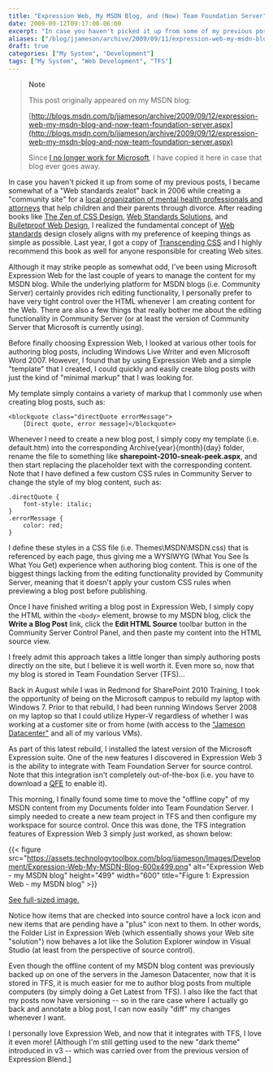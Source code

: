 ```yaml
---
title: "Expression Web, My MSDN Blog, and (Now) Team Foundation Server"
date: 2009-09-12T09:17:00-06:00
excerpt: "In case you haven't picked it up from some of my previous posts, I became somewhat of a \"Web standards zealot\" back in 2006 while creating a \"community site\" for a local organization of mental health professionals and attorneys that help children and..."
aliases: ["/blog/jjameson/archive/2009/09/11/expression-web-my-msdn-blog-and-now-team-foundation-server.aspx", "/blog/jjameson/archive/2009/09/12/expression-web-my-msdn-blog-and-now-team-foundation-server.aspx"]
draft: true
categories: ["My System", "Development"]
tags: ["My System", "Web Development", "TFS"]
---
```


> **Note**
>
> This post originally appeared on my MSDN blog:
>
> [http://blogs.msdn.com/b/jjameson/archive/2009/09/12/expression-web-my-msdn-blog-and-now-team-foundation-server.aspx](http://blogs.msdn.com/b/jjameson/archive/2009/09/12/expression-web-my-msdn-blog-and-now-team-foundation-server.aspx)
>
> Since
> [I no longer work for Microsoft](/blog/jjameson/2011/09/02/last-day-with-microsoft),
> I have copied it here in case that blog ever goes away.

In case you haven't picked it up from some of my previous posts, I became
somewhat of a "Web standards zealot" back in 2006 while creating a "community
site" for a
[local organization of mental health professionals and attorneys](http://www.metrodenveridc.org/)
that help children and their parents through divorce. After reading books like
[The Zen of CSS Design](http://amzn.com/0321303474),
[Web Standards Solutions](http://amzn.com/1430219203), and
[Bulletproof Web Design](http://amzn.com/0321509021), I realized the fundamental
concept of [Web standards](http://en.wikipedia.org/wiki/Web_standards) design
closely aligns with my preference of keeping things as simple as possible. Last
year, I got a copy of [Transcending CSS](http://amzn.com/0321410971) and I
highly recommend this book as well for anyone responsible for creating Web
sites.

Although it may strike people as somewhat odd, I've been using Microsoft
Expression Web for the last couple of years to manage the content for my MSDN
blog. While the underlying platform for MSDN blogs (i.e. Community Server)
certainly provides rich editing functionality, I personally prefer to have very
tight control over the HTML whenever I am creating content for the Web. There
are also a few things that really bother me about the editing functionality in
Community Server (or at least the version of Community Server that Microsoft is
currently using).

Before finally choosing Expression Web, I looked at various other tools for
authoring blog posts, including Windows Live Writer and even Microsoft Word
2007. However, I found that by using Expression Web and a simple "template" that
I created, I could quickly and easily create blog posts with just the kind of
"minimal markup" that I was looking for.

My template simply contains a variety of markup that I commonly use when
creating blog posts, such as:

```
<blockquote class="directQuote errorMessage">
    [Direct quote, error message]</blockquote>
```

Whenever I need to create a new blog post, I simply copy my template (i.e.
default.htm) into the corresponding Archive\{year}\{month}\{day} folder, rename
the file to something like **sharepoint-2010-sneak-peek.aspx**, and then start
replacing the placeholder text with the corresponding content. Note that I have
defined a few custom CSS rules in Community Server to change the style of my
blog content, such as:

```
.directQuote {
    font-style: italic;
}
.errorMessage {
    color: red;
}
```

I define these styles in a CSS file (i.e. Themes\MSDN\MSDN.css) that is
referenced by each page, thus giving me a WYSIWYG (What You See Is What You Get)
experience when authoring blog content. This is one of the biggest things
lacking from the editing functionality provided by Community Server, meaning
that it doesn't apply your custom CSS rules when previewing a blog post before
publishing.

Once I have finished writing a blog post in Expression Web, I simply copy the
HTML within the `<body>` element, browse to my MSDN blog, click the **Write a
Blog Post** link, click the **Edit HTML Source** toolbar button in the Community
Server Control Panel, and then paste my content into the HTML source view.

I freely admit this approach takes a little longer than simply authoring posts
directly on the site, but I believe it is well worth it. Even more so, now that
my blog is stored in Team Foundation Server (TFS)...

Back in August while I was in Redmond for SharePoint 2010 Training, I took the
opportunity of being on the Microsoft campus to rebuild my laptop with Windows
7. Prior to that rebuild, I had been running Windows Server 2008 on my laptop so
that I could utilize Hyper-V regardless of whether I was working at a customer
site or from home (with access to the
["Jameson Datacenter"](/blog/jjameson/2009/09/14/the-jameson-datacenter) and all
of my various VMs).

As part of this latest rebuild, I installed the latest version of the Microsoft
Expression suite. One of the new features I discovered in Expression Web 3 is
the ability to integrate with Team Foundation Server for source control. Note
that this integration isn't completely out-of-the-box (i.e. you have to download
a [QFE](http://code.msdn.microsoft.com/KB967483) to enable it).

This morning, I finally found some time to move the "offline copy" of my MSDN
content from my Documents folder into Team Foundation Server. I simply needed to
create a new team project in TFS and then configure my workspace for source
control. Once this was done, the TFS integration features of Expression Web 3
simply just worked, as shown below:

{{< figure src="https://assets.technologytoolbox.com/blog/jjameson/Images/Development/Expression-Web-My-MSDN-Blog-600x499.png" alt="Expression Web - my MSDN blog" height="499" width="600" title="Figure 1: Expression Web - my MSDN blog" >}}

[See full-sized image.](https://assets.technologytoolbox.com/blog/jjameson/Images/Development/Expression-Web-My-MSDN-Blog-1251x1040.png)

Notice how items that are checked into source control have a lock icon and new
items that are pending have a "plus" icon next to them. In other words, the
Folder List in Expression Web (which essentially shows your Web site "solution")
now behaves a lot like the Solution Explorer window in Visual Studio (at least
from the perspective of source control).

Even though the offline content of my MSDN blog content was previously backed up
on one of the servers in the Jameson Datacenter, now that it is stored in TFS,
it is much easier for me to author blog posts from multiple computers (by simply
doing a Get Latest from TFS). I also like the fact that my posts now have
versioning -- so in the rare case where I actually go back and annotate a blog
post, I can now easily "diff" my changes whenever I want.

I personally love Expression Web, and now that it integrates with TFS, I love it
even more! [Although I'm still getting used to the new "dark theme" introduced
in v3 -- which was carried over from the previous version of Expression Blend.]

